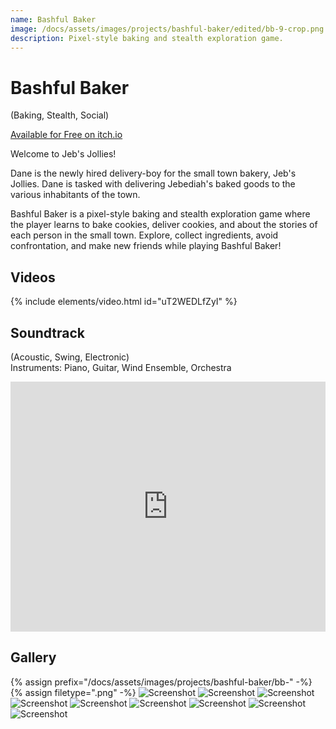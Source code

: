 ```yaml
---
name: Bashful Baker
image: /docs/assets/images/projects/bashful-baker/edited/bb-9-crop.png
description: Pixel-style baking and stealth exploration game.
---
```


# Bashful Baker

(Baking, Stealth, Social)

[Available for Free on itch.io](https://therealmagicalporpoise.itch.io/bashfulbaker)

Welcome to Jeb's Jollies!

Dane is the newly hired delivery-boy for the small town bakery, Jeb's Jollies. Dane is tasked with delivering Jebediah's baked goods to the various inhabitants of the town.

Bashful Baker is a pixel-style baking and stealth exploration game where the player learns to bake cookies, deliver cookies, and about the stories of each person in the small town. Explore, collect ingredients, avoid confrontation, and make new friends while playing Bashful Baker!

## Videos
{% include elements/video.html id="uT2WEDLfZyI" %}

## Soundtrack

(Acoustic, Swing, Electronic)\
Instruments: Piano, Guitar, Wind Ensemble, Orchestra

<iframe width="100%" height="400" scrolling="no" frameborder="no" allow="autoplay" src="https://w.soundcloud.com/player/?url=https%3A//api.soundcloud.com/playlists/812163393&color=%23ff7e1c&auto_play=false&hide_related=false&show_comments=true&show_user=true&show_reposts=false&show_teaser=true"></iframe>

## Gallery
{% assign prefix="/docs/assets/images/projects/bashful-baker/bb-" -%}
{% assign filetype=".png" -%}
<img src="{{prefix}}1{{filetype}}" alt="Screenshot">
<img src="{{prefix}}2{{filetype}}" alt="Screenshot">
<img src="{{prefix}}3{{filetype}}" alt="Screenshot">
<img src="{{prefix}}4{{filetype}}" alt="Screenshot">
<img src="{{prefix}}5{{filetype}}" alt="Screenshot">
<img src="{{prefix}}6{{filetype}}" alt="Screenshot">
<img src="{{prefix}}7{{filetype}}" alt="Screenshot">
<img src="{{prefix}}8{{filetype}}" alt="Screenshot">
<img src="{{prefix}}9{{filetype}}" alt="Screenshot">